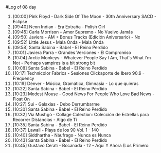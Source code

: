 #Log of 08 day

1. [00:00] Pink Floyd - Dark Side Of The Moon - 30th Anniversary SACD - Eclipse
1. [09:40] Neon Indian - Era Extraña - Polish Girl
1. [09:45] Carla Morrison - Amor Supremo - No Vuelvo Jamás
1. [09:50] Javiera - AM + Bonus Tracks (Edición Aniversario) - No
1. [09:52] Little Jesus - Mala Onda - Mala Onda
1. [09:58] Santa Sabina - Babel - El Reino Perdido
1. [10:01] Javiera Parra - Grandes Versiones - El Compromiso
1. [10:04] Arctic Monkeys - Whatever People Say I Am, That's What I'm Not - Perhaps vampires is a bit strong bit
1. [10:08] Santa Sabina - Babel - El Reino Perdido
1. [10:17] Technicolor Fabrics - Sesiones Clickaporte de Ibero 90.9 - Frequency
1. [10:19] Dënver - Música, Gramática, Gimnasia - Lo que quieras
1. [10:22] Santa Sabina - Babel - El Reino Perdido
1. [10:23] Modest Mouse - Good News For People Who Love Bad News - Float On
1. [10:27] Sui - Galaxias - Debo Derrumbarme
1. [10:30] Santa Sabina - Babel - El Reino Perdido
1. [10:32] Vía Mushgó - Collage Colection: Colección de Estrellas para Recorrer Distancias - Algo de Ti
1. [10:35] Santa Sabina - Babel - El Reino Perdido
1. [10:37] Lawall - Playa de los 90 Vol. 1 - 140
1. [10:40] Siddhartha - Náufrago - Nunca es Nunca
1. [10:43] Santa Sabina - Babel - El Reino Perdido
1. [10:45] Gustavo Cerati - Bocanada - 12 - Aquí Y Ahora (Los Primero
